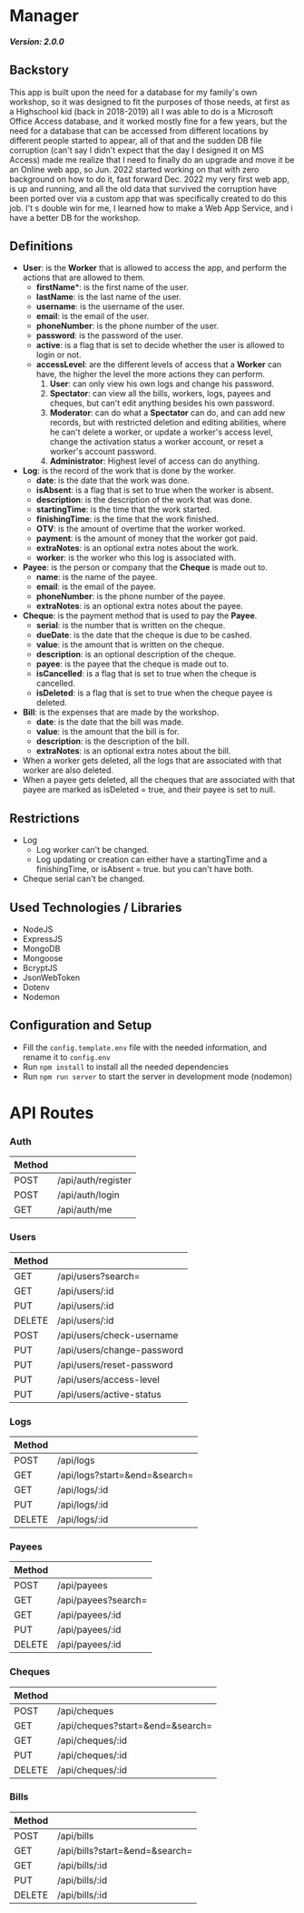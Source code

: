 # Manager 

##### Version: 2.0.0

## Backstory

This app is built upon the need for a database for my family's own workshop, so it was designed to fit the purposes of those needs, at first as a Highschool kid (back in 2018-2019) all I was able to do is a Microsoft Office Access database, and it worked mostly fine for a few years, but the need for a database that can be accessed from different locations by different people started to appear, all of that and the sudden DB file corruption (can't say I didn't expect that the day I designed it on MS Access) made me realize that I need to finally do an upgrade and move it be an Online web app, so Jun. 2022 started working on that with zero background on how to do it, fast forward Dec. 2022 my very first web app, is up and running, and all the old data that survived the corruption have been ported over via a custom app that was specifically created to do this job. I't s double win for me, I learned how to make a Web App Service, and i have a better DB for the workshop.

## Definitions

- **User**: is the **Worker** that is allowed to access the app, and perform the actions that are allowed to them.
    * **firstName***: is the first name of the user.
    * **lastName**: is the last name of the user.
    * **username**: is the username of the user.
    * **email**: is the email of the user.
    * **phoneNumber**: is the phone number of the user.
    * **password**: is the password of the user.
    * **active**: is a flag that is set to decide whether the user is allowed to login or not.
    * **accessLevel**: are the different levels of access that a **Worker** can have, the higher the level the more actions they can perform.
        1. **User**: can only view his own logs and change his password.
        2. **Spectator**: can view all the bills, workers, logs, payees and cheques, but can't edit anything besides his own password.
        3. **Moderator**: can do what a **Spectator** can do, and can add new records, but with restricted deletion and editing abilities, where he can't delete a worker, or update a worker's access level, change the activation status a worker account, or reset a worker's account password.
        4. **Administrator**: Highest level of access can do anything.
- **Log**: is the record of the work that is done by the worker.
    * **date**: is the date that the work was done.
    * **isAbsent**: is a flag that is set to true when the worker is absent.
    * **description**: is the description of the work that was done.
    * **startingTime**: is the time that the work started.
    * **finishingTime**: is the time that the work finished.
    * **OTV**: is the amount of overtime that the worker worked.
    * **payment**: is the amount of money that the worker got paid.
    * **extraNotes**: is an optional extra notes about the work.
    * **worker**: is the worker who this log is associated with.
- **Payee**: is the person or company that the **Cheque** is made out to.
    * **name**: is the name of the payee.
    * **email**: is the email of the payee.
    * **phoneNumber**: is the phone number of the payee.
    * **extraNotes**: is an optional extra notes about the payee.
- **Cheque**: is the payment method that is used to pay the **Payee**.
    * **serial**: is the number that is written on the cheque.
    * **dueDate**: is the date that the cheque is due to be cashed.
    * **value**: is the amount that is written on the cheque.
    * **description**: is an optional description of the cheque.
    * **payee**: is the payee that the cheque is made out to.
    * **isCancelled**: is a flag that is set to true when the cheque is cancelled.
    * **isDeleted**: is a flag that is set to true when the cheque payee is deleted.
- **Bill**: is the expenses that are made by the workshop.
    * **date**: is the date that the bill was made.
    * **value**: is the amount that the bill is for.
    * **description**: is the description of the bill.
    * **extraNotes**: is an optional extra notes about the bill.
- When a worker gets deleted, all the logs that are associated with that worker are also deleted.
- When a payee gets deleted, all the cheques that are associated with that payee are marked as isDeleted = true, and their payee is set to null.
## Restrictions
- Log
    * Log worker can't be changed.
    * Log updating or creation can either have a startingTime and a finishingTime, or isAbsent = true. but you can't have both.
- Cheque serial can't be changed.


## Used Technologies / Libraries
* NodeJS
* ExpressJS
* MongoDB
* Mongoose
* BcryptJS
* JsonWebToken
* Dotenv
* Nodemon

## Configuration and Setup
* Fill the ```config.template.env``` file with the needed information, and rename it to ```config.env```
* Run ```npm install``` to install all the needed dependencies
* Run ```npm run server``` to start the server in development mode (nodemon)


# API Routes

### Auth

| Method |                                   |
|--------|-----------------------------------|
| POST   | /api/auth/register                |
| POST   | /api/auth/login                   |
| GET    | /api/auth/me                      |

### Users

| Method |                                   |
|--------|-----------------------------------|
| GET    | /api/users?search=                |
| GET    | /api/users/:id                    |
| PUT    | /api/users/:id                    |
| DELETE | /api/users/:id                    |
| POST   | /api/users/check-username         |
| PUT    | /api/users/change-password        |
| PUT    | /api/users/reset-password         |
| PUT    | /api/users/access-level           |
| PUT    | /api/users/active-status          |

### Logs

| Method |                                   |
|--------|-----------------------------------|
| POST   | /api/logs                         |
| GET    | /api/logs?start=&end=&search=     |
| GET    | /api/logs/:id                     |
| PUT    | /api/logs/:id                     |
| DELETE | /api/logs/:id                     |

### Payees

| Method |                                   |
|--------|-----------------------------------|
| POST   | /api/payees                       |
| GET    | /api/payees?search=               |
| GET    | /api/payees/:id                   |
| PUT    | /api/payees/:id                   |
| DELETE | /api/payees/:id                   |
### Cheques

| Method |                                   |
|--------|-----------------------------------|
| POST   | /api/cheques                      |
| GET    | /api/cheques?start=&end=&search=  |
| GET    | /api/cheques/:id                  |
| PUT    | /api/cheques/:id                  |
| DELETE | /api/cheques/:id                  |

### Bills

| Method |                                   |
|--------|-----------------------------------|
| POST   | /api/bills                        |
| GET    | /api/bills?start=&end=&search=    |
| GET    | /api/bills/:id                    |
| PUT    | /api/bills/:id                    |
| DELETE | /api/bills/:id                    |
